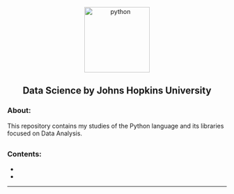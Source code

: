 <p align="center">
  <a href="https://github.com/marcoshsq/JHUDataScience">
    <img src="" alt="python" width="150" height="150">
  </a>
</p>
  <h2 align="center">Data Science by Johns Hopkins University</h2>
</div>

<h3>About:</h3>

This repository contains my studies of the Python language and its libraries focused on Data Analysis.

##

<h3>Contents:</h3>

- []()
- []()

---

